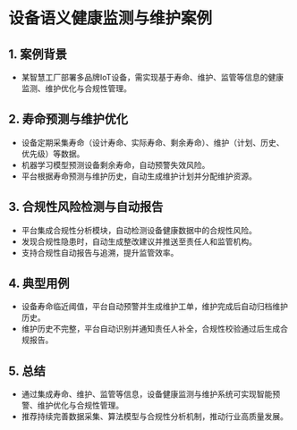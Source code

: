 # 设备语义健康监测与维护案例

## 1. 案例背景

- 某智慧工厂部署多品牌IoT设备，需实现基于寿命、维护、监管等信息的健康监测、维护优化与合规性管理。

## 2. 寿命预测与维护优化

- 设备定期采集寿命（设计寿命、实际寿命、剩余寿命）、维护（计划、历史、优先级）等数据。
- 机器学习模型预测设备剩余寿命，自动预警失效风险。
- 平台根据寿命预测与维护历史，自动生成维护计划并分配维护资源。

## 3. 合规性风险检测与自动报告

- 平台集成合规性分析模块，自动检测设备健康数据中的合规性风险。
- 发现合规性隐患时，自动生成整改建议并推送至责任人和监管机构。
- 支持合规性自动报告与追溯，提升监管效率。

## 4. 典型用例

- 设备寿命临近阈值，平台自动预警并生成维护工单，维护完成后自动归档维护历史。
- 维护历史不完整，平台自动识别并通知责任人补全，合规性校验通过后生成合规报告。

## 5. 总结

- 通过集成寿命、维护、监管等信息，设备健康监测与维护系统可实现智能预警、维护优化与合规性管理。
- 推荐持续完善数据采集、算法模型与合规性分析机制，推动行业高质量发展。
